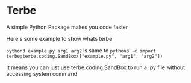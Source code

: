 # Terbe
A simple Python Package makes you code faster

Here's some example to show whats terbe

`python3 example.py arg1 arg2`
is same to
`python3 -c import terbe;terbe.coding.SandBox(["example.py", "arg1", "arg2"])`

It means you can just use terbe.coding.SandBox to run a .py file without accessing system command
